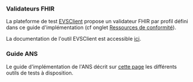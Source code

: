 ### Validateurs FHIR

La plateforme de test [EVSClient](https://interop.esante.gouv.fr/evs/fhir/validator.seam?standard=31) propose un validateur FHIR par profil défini dans ce guide d'implémentation (cf onglet [Ressources de conformité](https://interop.esante.gouv.fr/ig/fhir/tddui/artifacts.html#structures-resource-profiles)).

La documentation de l'outil EVSClient est accessible [ici](https://interop.esante.gouv.fr/gazelle-documentation/EVS-Client/user.html).

### Guide ANS

Le guide d'implémentation de l'ANS décrit sur [cette page](https://interop.esante.gouv.fr/ig/documentation/tests.html) les différents outils de tests à disposition.